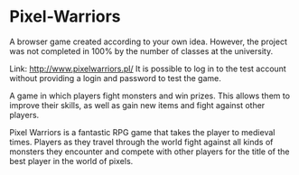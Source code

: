 # Pixel-Warriors
A browser game created according to your own idea. However, the project was not completed in 100% by the number of classes at the university.

Link: http://www.pixelwarriors.pl/
It is possible to log in to the test account without providing a login and password to test the game.

A game in which players fight monsters and win prizes. This allows them to improve their skills, as well as gain new items and fight against other players.

Pixel Warriors is a fantastic RPG game that takes the player to medieval times. Players as they travel through the world fight against all kinds of monsters they encounter and compete with other players for the title of the best player in the world of pixels.
